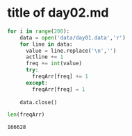 # title of day02.md


```python
for i in range(200):
    data = open('data/day01.data','r')
    for line in data:
      value = line.replace('\n','')
      actline += 1
      freq += int(value)
      try:
        freqArr[freq] += 1
      except:
        freqArr[freq] = 1
    
    data.close()
```

```python
len(freqArr)
```
    166628


